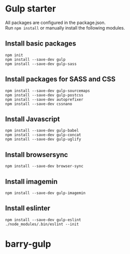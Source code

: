 # Gulp starter

All packages are configured in the package.json.  
Run `npm install` or manually install the following modules.

## Install basic packages
```
npm init
npm install --save-dev gulp
npm install --save-dev gulp-sass
```

## Install packages for SASS and CSS
```
npm install --save-dev gulp-sourcemaps
npm install --save-dev gulp-postcss
npm install --save-dev autoprefixer
npm install --save-dev cssnano
```

## Install Javascript
```
npm install --save-dev gulp-babel
npm install --save-dev gulp-concat
npm install --save-dev gulp-uglify
```

## Install browsersync
```
npm install --save-dev browser-sync
```

## Install imagemin
```
npm install --save-dev gulp-imagemin
```

## Install eslinter
```
npm install --save-dev gulp-eslint
./node_modules/.bin/eslint --init
```
# barry-gulp
